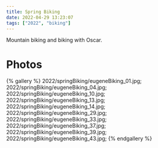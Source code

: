```yaml
---
title: Spring Biking
date: 2022-04-29 13:23:07
tags: ["2022", "biking"]
--- 
```


Mountain biking and biking with Oscar.

# Photos

{% gallery %}
2022/springBiking/eugeneBiking_01.jpg;
2022/springBiking/eugeneBiking_04.jpg;
2022/springBiking/eugeneBiking_10.jpg;
2022/springBiking/eugeneBiking_13.jpg;
2022/springBiking/eugeneBiking_14.jpg;
2022/springBiking/eugeneBiking_29.jpg;
2022/springBiking/eugeneBiking_33.jpg;
2022/springBiking/eugeneBiking_37.jpg;
2022/springBiking/eugeneBiking_39.jpg;
2022/springBiking/eugeneBiking_43.jpg;
{% endgallery %}


